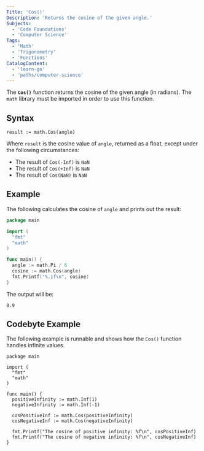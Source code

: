 ```yaml
---
Title: 'Cos()'
Description: 'Returns the cosine of the given angle.'
Subjects:
  - 'Code Foundations'
  - 'Computer Science'
Tags:
  - 'Math'
  - 'Trigonometry'
  - 'Functions'
CatalogContent:
  - 'learn-go'
  - 'paths/computer-science'
---
```


The **`Cos()`** function returns the cosine of the given angle (in radians). The `math` library must be imported in order to use this function.

## Syntax

```pseudo
result := math.Cos(angle)
```

Where `result` is the cosine value of `angle`, returned as a float, except under the following circumstances:

- The result of `Cos(-Inf)` is `NaN`
- The result of `Cos(+Inf)` is `NaN`
- The result of `Cos(NaN)` is `NaN`

## Example

The following calculates the cosine of `angle` and prints out the result:

```go
package main

import (
  "fmt"
  "math"
)

func main() {
  angle := math.Pi / 6
  cosine := math.Cos(angle)
  fmt.Printf("%.1f\n", cosine)
}
```

The output will be:

```shell
0.9
```

## Codebyte Example

The following example is runnable and shows how the `Cos()` function handles infinite values.

```codebyte/golang
package main

import (
  "fmt"
  "math"
)

func main() {
  positiveInfinity := math.Inf(1)
  negativeInfinity := math.Inf(-1)

  cosPositiveInf := math.Cos(positiveInfinity)
  cosNegativeInf := math.Cos(negativeInfinity)

  fmt.Printf("The cosine of positive infinity: %f\n", cosPositiveInf)
  fmt.Printf("The cosine of negative infinity: %f\n", cosNegativeInf)
}
```
